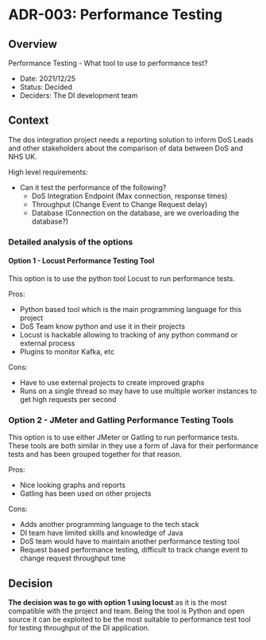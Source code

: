 # ADR-003: Performance Testing

## Overview

Performance Testing - What tool to use to performance test?

* Date: 2021/12/25
* Status: Decided
* Deciders: The DI development team

## Context

The dos integration project needs a reporting solution to inform DoS Leads and other stakeholders about the comparison of data between DoS and NHS UK.

High level requirements:

* Can it test the performance of the following?
  * DoS Integration Endpoint (Max connection, response times)
  * Throughput (Change Event to Change Request delay)
  * Database (Connection on the database, are we overloading the database?)

### Detailed analysis of the options

#### Option 1 - Locust Performance Testing Tool

This option is to use the python tool Locust to run performance tests.

Pros:

* Python based tool which is the main programming language for this project
* DoS Team know python and use it in their projects
* Locust is hackable allowing to tracking of any python command or external process
* Plugins to monitor Kafka, etc

Cons:

* Have to use external projects to create improved graphs
* Runs on a single thread so may have to use multiple worker instances to get high requests per second

### Option 2 - JMeter and Gatling Performance Testing Tools

This option is to use either JMeter or Gatling to run performance tests. These tools are both similar in they use a form of Java for their performance tests and has been grouped together for that reason.

Pros:

* Nice looking graphs and reports
* Gatling has been used on other projects

Cons:

* Adds another programming language to the tech stack
* DI team have limited skills and knowledge of Java
* DoS team would have to maintain another performance testing tool
* Request based performance testing, difficult to track change event to change request throughput time

## Decision

**The decision was to go with option 1 using locust** as it is the most compatible with the project and team. Being the tool is Python and open source it can be exploited to be the most suitable to performance test tool for testing throughput of the DI application.
